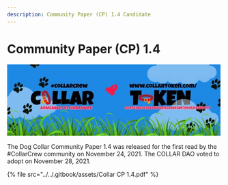 ```yaml
---
description: Community Paper (CP) 1.4 Candidate
---
```


# Community Paper (CP) 1.4

![](<../../.gitbook/assets/image (1) (1).png>)

The Dog Collar Community Paper 1.4 was released for the first read by the #CollarCrew community on November 24, 2021.  The COLLAR DAO voted to adopt on November 28, 2021.

{% file src="../../.gitbook/assets/Collar CP 1.4.pdf" %}
